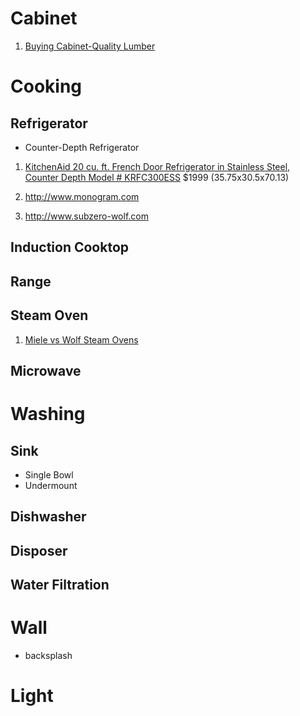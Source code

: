 # Cabinet
1. [Buying Cabinet-Quality Lumber](http://www.woodmagazine.com/materials-guide/lumber/buying-cabinet-quality-lumber)

# Cooking
## Refrigerator
* Counter-Depth Refrigerator

1. [KitchenAid 20 cu. ft. French Door Refrigerator in Stainless Steel, Counter Depth Model # KRFC300ESS](https://www.homedepot.com/p/KitchenAid-20-cu-ft-French-Door-Refrigerator-in-Stainless-Steel-Counter-Depth-KRFC300ESS/205905754) $1999 (35.75x30.5x70.13)


1. http://www.monogram.com
2. http://www.subzero-wolf.com

## Induction Cooktop
## Range
## Steam Oven
1. [Miele vs Wolf Steam Ovens](https://blog.yaleappliance.com/bid/94146/miele-vs-wolf-steam-ovens-ratings-reviews-prices)
## Microwave


# Washing
## Sink
* Single Bowl
* Undermount

## Dishwasher
## Disposer
## Water Filtration

# Wall
* backsplash

# Light
